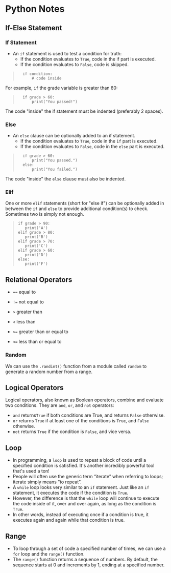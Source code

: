 # Python Notes

## If-Else Statement

### If Statement
- An ``if`` statement is used to test a condition for truth:
    - If the condition evaluates to ``True``, code in the if part is executed.
    - If the condition evaluates to ``False``, code is skipped.

>       if condition:
>           # code inside

For example, ``if`` the grade variable is greater than 60:

>       if grade > 60:
>           print("You passed!")

The code "inside" the if statement must be indented (preferably 2 spaces).

### Else
- An ``else`` clause can be optionally added to an if statement.
    - If the condition evaluates to ``True``, code in the ``if`` part is executed.
    - If the condition evaluates to ``False``, code in the ``else`` part is executed.

>       if grade > 60:
>           print("You passed.")
>       else:
>           print("You failed.")

The code "inside" the ``else`` clause must also be indented.

### Elif
One or more ``elif`` statements (short for "else if") can be optionally added in between the ``if`` and ``else`` to provide additional condition(s) to check. Sometimes two is simply not enough.

>     if grade > 90:
>        print('A')
>     elif grade > 80:
>        print('B')
>     elif grade > 70:
>        print('C')
>     elif grade > 60:
>        print('D')
>     else:
>        print('F')

## Relational Operators
- ``==`` equal to

- ``!=`` not equal to

- ``>`` greater than

- ``<`` less than

- ``>=`` greater than or equal to

- ``<=`` less than or equal to

### Random
We can use the ``.randint()`` function from a module called ``random`` to generate a random number from a range.

## Logical Operators
Logical operators, also known as Boolean operators, combine and evaluate two conditions. They are ``and``, ``or``, and ``not`` operators:
- ``and`` returns``True`` if both conditions are True, and returns ``False`` otherwise.
- ``or`` returns ``True`` if at least one of the conditions is ``True``, and ``False`` otherwise.
- ``not`` returns ``True`` if the condition is ``False``, and vice versa.

## Loop
- In programming, a ``loop`` is used to repeat a block of code until a specified condition is satisfied. It's another incredibly powerful tool that's used a ton!
- People will often use the generic term “iterate” when referring to loops; iterate simply means “to repeat”.
- A ``while`` loop looks very similar to an ``if`` statement. Just like an ``if`` statement, it executes the code if the condition is ``True``.
- However, the difference is that the ``while`` loop will continue to execute the code inside of it, over and over again, as long as the condition is ``True``.
- In other words, instead of executing once if a condition is true, it executes again and again while that condition is true.

## Range
- To loop through a set of code a specified number of times, we can use a ``for`` loop and the ``range()`` function.
- The ``range()`` function returns a sequence of numbers. By default, the sequence starts at 0 and increments by 1, ending at a specified number.